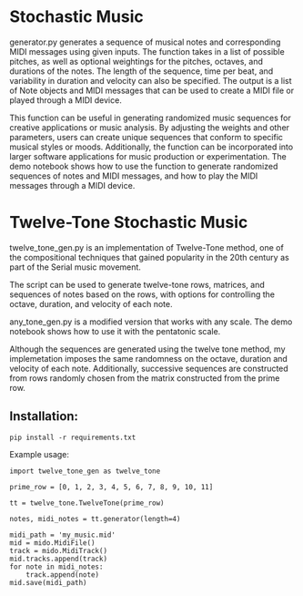# Stochastic Music

generator.py generates a sequence of musical notes and corresponding MIDI messages using given inputs. The function takes in a list of possible pitches, as well as optional weightings for the pitches, octaves, and durations of the notes. The length of the sequence, time per beat, and variability in duration and velocity can also be specified. The output is a list of Note objects and MIDI messages that can be used to create a MIDI file or played through a MIDI device.

This function can be useful in generating randomized music sequences for creative applications or music analysis. By adjusting the weights and other parameters, users can create unique sequences that conform to specific musical styles or moods. Additionally, the function can be incorporated into larger software applications for music production or experimentation. The demo notebook shows how to use the function to generate randomized sequences of notes and MIDI messages, and how to play the MIDI messages through a MIDI device.

# Twelve-Tone Stochastic Music

twelve_tone_gen.py is an implementation of Twelve-Tone method, one of the compositional techniques that gained popularity in the 20th century as part of the Serial music movement. 

The script can be used to generate twelve-tone rows, matrices, and sequences of notes based on the rows, with options for controlling the octave, duration, and velocity of each note.

any_tone_gen.py is a modified version that works with any scale. The demo notebook shows how to use it with the pentatonic scale.

Although the sequences are generated using the twelve tone method, my implemetation imposes the same randomness on the octave, duration and velocity of each note. Additionally, successive sequences are constructed from rows randomly chosen from the matrix constructed from the prime row. 

## Installation:
```
pip install -r requirements.txt
```

Example usage:

```
import twelve_tone_gen as twelve_tone

prime_row = [0, 1, 2, 3, 4, 5, 6, 7, 8, 9, 10, 11]

tt = twelve_tone.TwelveTone(prime_row)

notes, midi_notes = tt.generator(length=4)

midi_path = 'my_music.mid'
mid = mido.MidiFile()
track = mido.MidiTrack()
mid.tracks.append(track)
for note in midi_notes:
    track.append(note)
mid.save(midi_path)
```


